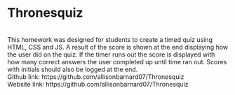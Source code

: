 # Thronesquiz
<br>
This homework was designed for students to create a timed quiz using HTML, CSS and JS. A result of the score is shown at the end displaying how the user did on the quiz. If the timer runs out the score is displayed with how many correct answers the user completed up until time ran out. Scores with initials should also be logged at the end. 
<br>
Github link: https://github.com/allisonbarnard07/Thronesquiz
<br>
Website link: https://github.com/allisonbarnard07/Thronesquiz
